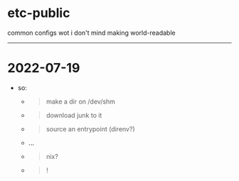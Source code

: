 # etc-public
common configs wot i don't mind making world-readable

-----

# 2022-07-19
- so: 
    - > make a dir on /dev/shm
    - > download junk to it
    - > source an entrypoint (direnv?)
    - ...
    - > nix? 
    - > !


